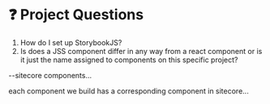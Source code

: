 # ❓ Project Questions

1. How do I set up StorybookJS?
2. Is does a JSS component differ in any way from a react component or is it just the name assigned to components on this specific project?

\--sitecore components...

each component we build has a corresponding component in sitecore...
